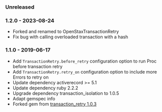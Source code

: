### Unreleased

### 1.2.0 - 2023-08-24
* Forked and renamed to OpenStaxTransactionRetry
* Fix bug with calling overloaded transaction with a hash


### 1.1.0 - 2019-06-17

* Add `TransactionRetry.before_retry` configuration option to run Proc before transaction retry
* Add `TransactionRetry.retry_on` configuration option to include more Errors to retry on
* Update dependency activerecord >= 5.1
* Update dependency ruby 2.2.2
* Upgrade dependency transaction_isolation to 1.0.5
* Adapt gemspec info
* Forked gem from [transaction_retry 1.0.3](https://github.com/qertoip/transaction_retry)
